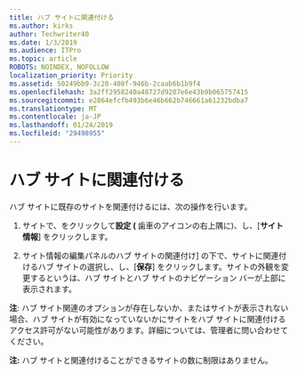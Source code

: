 ```yaml
---
title: ハブ サイトに関連付ける
ms.author: kirks
author: Techwriter40
ms.date: 1/3/2019
ms.audience: ITPro
ms.topic: article
ROBOTS: NOINDEX, NOFOLLOW
localization_priority: Priority
ms.assetid: 50249bb9-3c28-408f-946b-2caab6b1b9f4
ms.openlocfilehash: 3a2ff2958240a48727d9287e6e43b9b065757415
ms.sourcegitcommit: e2864efcfb493b6e46b662b746661a61232bdba7
ms.translationtype: MT
ms.contentlocale: ja-JP
ms.lasthandoff: 01/24/2019
ms.locfileid: "29498955"
---
```

# <a name="associate-a-hub-site"></a>ハブ サイトに関連付ける

ハブ サイトに既存のサイトを関連付けるには、次の操作を行います。
  
1. サイトで、をクリックして**設定 (** 歯車のアイコンの右上隅に)、し、[**サイト情報**] をクリックします。 
    
2. サイト情報の編集パネルのハブ サイトの関連付け] の下で、サイトに関連付けるハブ サイトの選択し、し、[**保存**] をクリックします。サイトの外観を変更するというは、ハブ サイトとハブ サイトのナビゲーション バーが上部に表示されます。 
    
 **注**: ハブ サイト関連のオプションが存在しないか、またはサイトが表示されない場合、ハブ サイトが有効になっていないかにサイトをハブ サイトに関連付けるアクセス許可がない可能性があります。詳細については、管理者に問い合わせてください。 
  
 **注:** ハブ サイトと関連付けることができるサイトの数に制限はありません。 
  

